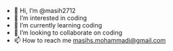 - 👋 Hi, I’m @masih2712
- 👀 I’m interested in coding
- 🌱 I’m currently learning coding
- 💞️ I’m looking to collaborate on coding
- 📫 How to reach me masihs.mohammadi@gmail.com

<!---
masih2712/masih2712 is a ✨ special ✨ repository because its `README.md` (this file) appears on your GitHub profile.
You can click the Preview link to take a look at your changes.
--->
